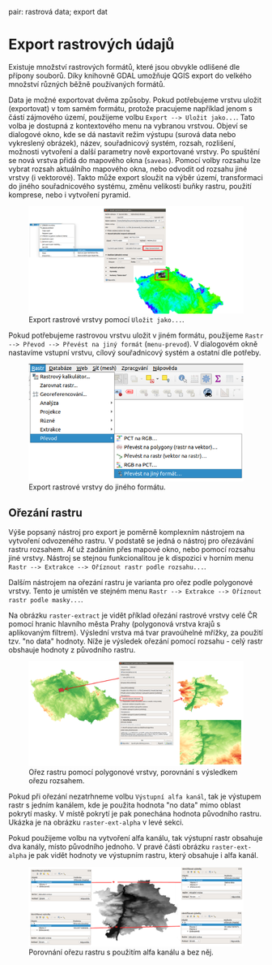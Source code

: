 <div class="index">

pair: rastrová data; export dat

</div>

# Export rastrových údajů

Existuje množství rastrových formátů, které jsou obvykle odlišené dle
přípony souborů. Díky knihovně GDAL umožňuje QGIS export do velkého
množství různých běžně používaných formátů.

Data je možné exportovat dvěma způsoby. Pokud potřebujeme vrstvu uložit
(exportovat) v tom samém formátu, protože pracujeme například jenom s
částí zájmového území, použijeme volbu `Export -->
Uložit jako...`. Tato volba je dostupná z kontextového menu na vybranou
vrstvou. Objeví se dialogové okno, kde se dá nastavit režim výstupu
(surová data nebo vykreslený obrázek), název, souřadnicový systém,
rozsah, rozlišení, možnosti vytvoření a další parametry nově exportované
vrstvy. Po spuštění se nová vrstva přidá do mapového okna (`saveas`).
Pomocí volby rozsahu lze vybrat rozsah aktuálního mapového okna, nebo
odvodit od rozsahu jiné vrstvy (i vektorové). Takto může export sloužit
na výběr území, transformaci do jiného souřadnicového systému, změnu
velikosti buňky rastru, použití komprese, nebo i vytvoření pyramid.

<div id="saveas">

<figure>
<img src="images/saveas.png" class="large" alt="images/saveas.png" />
<figcaption>Export rastrové vrstvy pomocí <code class="interpreted-text"
role="item">Uložit jako...</code>.</figcaption>
</figure>

</div>

Pokud potřebujeme rastrovou vrstvu uložit v jiném formátu, použijeme
`Rastr --> Převod --> Převést na jiný formát` (`menu-prevod`). V
dialogovém okně nastavíme vstupní vrstvu, cílový souřadnicový systém a
ostatní dle potřeby.

<div id="menu-prevod">

<figure>
<img src="images/menu_prevod.png" alt="images/menu_prevod.png" />
<figcaption>Export rastrové vrstvy do jiného formátu.</figcaption>
</figure>

</div>

## Ořezání rastru

Výše popsaný nástroj pro export je poměrně komplexním nástrojem na
vytvoření odvozeného rastru. V podstatě se jedná o nástroj pro ořezávání
rastru rozsahem. Ať už zadáním přes mapové okno, nebo pomocí rozsahu
jiné vrstvy. Nástroj se stejnou funkcionalitou je k dispozici v horním
menu `Rastr -->
Extrakce --> Oříznout rastr podle rozsahu...`.

Dalším nástrojem na ořezání rastru je varianta pro ořez podle polygonové
vrstvy. Tento je umístěn ve stejném menu `Rastr -->
Extrakce --> Oříznout rastr podle masky...`.

Na obrázku `raster-extract` je vidět příklad ořezání rastrové vrstvy
celé ČR pomocí hranic hlavního města Prahy (polygonová vrstva krajů s
aplikovaným filtrem). Výslední vrstva má tvar pravoúhelné mřížky, za
použití tzv. "no data" hodnoty. Níže je výsledek ořezání pomocí
rozsahu - celý rastr obshauje hodnoty z původního rastru.

<div id="raster-extract">

<figure>
<img src="images/raster_mask.png" class="large"
alt="images/raster_mask.png" />
<figcaption>Ořez rastru pomocí polygonové vrstvy, porovnání s výsledkem
ořezu rozsahem.</figcaption>
</figure>

</div>

Pokud při ořezání nezatrhneme volbu `Výstupní alfa kanál`, tak je
výstupem rastr s jedním kanálem, kde je použita hodnota "no data" mimo
oblast pokrytí masky. V místě pokrytí je pak ponechána hodnota původního
rastru. Ukázka je na obrázku `raster-ext-alpha` v levé sekci.

Pokud použijeme volbu na vytvoření alfa kanálu, tak výstupní rastr
obsahuje dva kanály, místo původního jednoho. V pravé části obrázku
`raster-ext-alpha` je pak vidět hodnoty ve výstupním rastru, který
obsahuje i alfa kanál.

<div id="raster-ext-alpha">

<figure>
<img src="images/extract_alpha_channel.png" class="large"
alt="images/extract_alpha_channel.png" />
<figcaption>Porovnání ořezu rastru s použitím alfa kanálu a bez
něj.</figcaption>
</figure>

</div>
